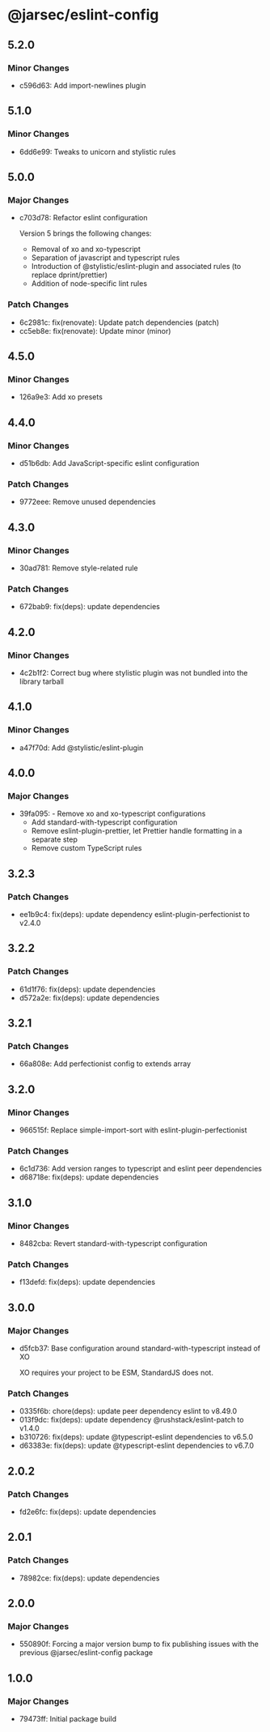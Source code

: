 # @jarsec/eslint-config

## 5.2.0

### Minor Changes

- c596d63: Add import-newlines plugin

## 5.1.0

### Minor Changes

- 6dd6e99: Tweaks to unicorn and stylistic rules

## 5.0.0

### Major Changes

- c703d78: Refactor eslint configuration

  Version 5 brings the following changes:

  - Removal of xo and xo-typescript
  - Separation of javascript and typescript rules
  - Introduction of @stylistic/eslint-plugin and associated rules (to replace dprint/prettier)
  - Addition of node-specific lint rules

### Patch Changes

- 6c2981c: fix(renovate): Update patch dependencies (patch)
- cc5eb8e: fix(renovate): Update minor (minor)

## 4.5.0

### Minor Changes

- 126a9e3: Add xo presets

## 4.4.0

### Minor Changes

- d51b6db: Add JavaScript-specific eslint configuration

### Patch Changes

- 9772eee: Remove unused dependencies

## 4.3.0

### Minor Changes

- 30ad781: Remove style-related rule

### Patch Changes

- 672bab9: fix(deps): update dependencies

## 4.2.0

### Minor Changes

- 4c2b1f2: Correct bug where stylistic plugin was not bundled into the library tarball

## 4.1.0

### Minor Changes

- a47f70d: Add @stylistic/eslint-plugin

## 4.0.0

### Major Changes

- 39fa095: - Remove xo and xo-typescript configurations
  - Add standard-with-typescript configuration
  - Remove eslint-plugin-prettier, let Prettier handle formatting in a separate step
  - Remove custom TypeScript rules

## 3.2.3

### Patch Changes

- ee1b9c4: fix(deps): update dependency eslint-plugin-perfectionist to v2.4.0

## 3.2.2

### Patch Changes

- 61d1f76: fix(deps): update dependencies
- d572a2e: fix(deps): update dependencies

## 3.2.1

### Patch Changes

- 66a808e: Add perfectionist config to extends array

## 3.2.0

### Minor Changes

- 966515f: Replace simple-import-sort with eslint-plugin-perfectionist

### Patch Changes

- 6c1d736: Add version ranges to typescript and eslint peer dependencies
- d68718e: fix(deps): update dependencies

## 3.1.0

### Minor Changes

- 8482cba: Revert standard-with-typescript configuration

### Patch Changes

- f13defd: fix(deps): update dependencies

## 3.0.0

### Major Changes

- d5fcb37: Base configuration around standard-with-typescript instead of XO

  XO requires your project to be ESM, StandardJS does not.

### Patch Changes

- 0335f6b: chore(deps): update peer dependency eslint to v8.49.0
- 013f9dc: fix(deps): update dependency @rushstack/eslint-patch to v1.4.0
- b310726: fix(deps): update @typescript-eslint dependencies to v6.5.0
- d63383e: fix(deps): update @typescript-eslint dependencies to v6.7.0

## 2.0.2

### Patch Changes

- fd2e6fc: fix(deps): update dependencies

## 2.0.1

### Patch Changes

- 78982ce: fix(deps): update dependencies

## 2.0.0

### Major Changes

- 550890f: Forcing a major version bump to fix publishing issues with the previous @jarsec/eslint-config package

## 1.0.0

### Major Changes

- 79473ff: Initial package build
